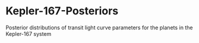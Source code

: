 # Kepler-167-Posteriors
Posterior distributions of transit light curve parameters for the planets in the Kepler-167 system
